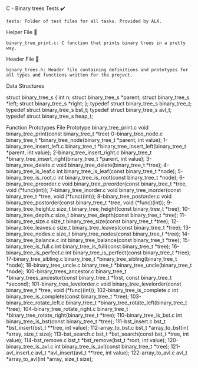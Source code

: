 C - Binary trees
Tests ✔️

    tests: Folder of test files for all tasks. Provided by ALX.

Helper File 🙌

    binary_tree_print.c: C function that prints binary trees in a pretty way.

Header File 📁

    binary_trees.h: Header file containing definitions and prototypes for all types and functions written for the project.

Data Structures

struct binary_tree_s
{
    int n;
    struct binary_tree_s *parent;
    struct binary_tree_s *left;
    struct binary_tree_s *right;
};
typedef struct binary_tree_s binary_tree_t;
typedef struct binary_tree_s bst_t;
typedef struct binary_tree_s avl_t;
typedef struct binary_tree_s heap_t;

Function Prototypes
File 	Prototype
binary_tree_print.c 	void binary_tree_print(const binary_tree_t *tree)
0-binary_tree_node.c 	binary_tree_t *binary_tree_node(binary_tree_t *parent, int value);
1-binary_tree_insert_left.c 	binary_tree_t *binary_tree_insert_left(binary_tree_t *parent, int value);
2-binary_tree_insert_right.c 	binary_tree_t *binary_tree_insert_right(binary_tree_t *parent, int value);
3-binary_tree_delete.c 	void binary_tree_delete(binary_tree_t *tree);
4-binary_tree_is_leaf.c 	int binary_tree_is_leaf(const binary_tree_t *node);
5-binary_tree_is_root.c 	int binary_tree_is_root(const binary_tree_t *node);
6-binary_tree_preorder.c 	void binary_tree_preorder(const binary_tree_t *tree, void (*func)(int));
7-binary_tree_inorder.c 	void binary_tree_inorder(const binary_tree_t *tree, void (*func)(int));
8-binary_tree_postorder.c 	void binary_tree_postorder(const binary_tree_t *tree, void (*func)(int));
9-binary_tree_height.c 	size_t binary_tree_height(const binary_tree_t *tree);
10-binary_tree_depth.c 	size_t binary_tree_depth(const binary_tree_t *tree);
11-binary_tree_size.c 	size_t binary_tree_size(const binary_tree_t *tree);
12-binary_tree_leaves.c 	size_t binary_tree_leaves(const binary_tree_t *tree);
13-binary_tree_nodes.c 	size_t binary_tree_nodes(const binary_tree_t *tree);
14-binary_tree_balance.c 	int binary_tree_balance(const binary_tree_t *tree);
15-binary_tree_is_full.c 	int binary_tree_is_full(const binary_tree_t *tree);
16-binary_tree_is_perfect.c 	int binary_tree_is_perfect(const binary_tree_t *tree);
17-binary_tree_sibling.c 	binary_tree_t *binary_tree_sibling(binary_tree_t *node);
18-binary_tree_uncle.c 	binary_tree_t *binary_tree_uncle(binary_tree_t *node);
100-binary_trees_ancestor.c 	binary_tree_t *binary_trees_ancestor(const binary_tree_t *first, const binary_tree_t *second);
101-binary_tree_levelorder.c 	void binary_tree_levelorder(const binary_tree_t *tree, void (*func)(int));
102-binary_tree_is_complete.c 	int binary_tree_is_complete(const binary_tree_t *tree);
103-binary_tree_rotate_left.c 	binary_tree_t *binary_tree_rotate_left(binary_tree_t *tree);
104-binary_tree_rotate_right.c 	binary_tree_t *binary_tree_rotate_right(binary_tree_t *tree);
110-binary_tree_is_bst.c 	int binary_tree_is_bst(const binary_tree_t *tree);
111-bst_insert.c 	bst_t *bst_insert(bst_t **tree, int value);
112-array_to_bst.c 	bst_t *array_to_bst(int *array, size_t size);
113-bst_search.c 	bst_t *bst_search(const bst_t *tree, int value);
114-bst_remove.c 	bst_t *bst_remove(bst_t *root, int value);
120-binary_tree_is_avl.c 	int binary_tree_is_avl(const binary_tree_t *tree);
121-avl_insert.c 	avl_t *avl_insert(avl_t **tree, int value);
122-array_to_avl.c 	avl_t *array_to_avl(int *array, size_t size);
